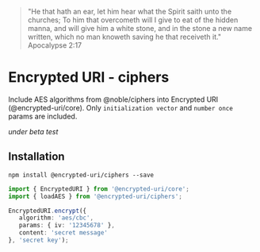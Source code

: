 > "He that hath an ear, let him hear what the Spirit saith unto the churches; To him that overcometh will I give to eat of the hidden manna, and will give him a white stone, and in the stone a new name written, which no man knoweth saving he that receiveth it."
> Apocalypse 2:17

# Encrypted URI - ciphers
Include AES algorithms from @noble/ciphers into Encrypted URI (@encrypted-uri/core). Only ```initialization vector``` and ```number once``` params are included.

*under beta test*

## Installation

```npm install @encrypted-uri/ciphers --save```

```typescript
import { EncryptedURI } from '@encrypted-uri/core';
import { loadAES } from '@encrypted-uri/ciphers';

EncryptedURI.encrypt({
   algorithm: 'aes/cbc',
   params: { iv: '12345678' },
   content: 'secret message'
}, 'secret key');
```